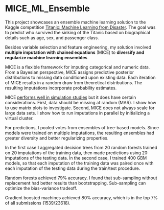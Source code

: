 # MICE_ML_Ensemble

This project showcases an ensemble machine learning solution to the Kaggle competition [Titanic: Machine Learning from Disaster](https://www.kaggle.com/c/titanic). The goal was to predict who survived the sinking of the Titanic based on biographical details such as age, sex, and passenger class.

Besides variable selection and feature engineering, my solution involved **multiple imputation with chained equations** (MICE) to **diversify and regularize machine learning ensembles**.

MICE is a flexible framework for imputing categorical and numeric data. From a Bayesian perspective, MICE assigns predictive posterior distributions to missing data conditioned upon existing data. Each iteration of MICE results in a random draw from theoretical distributions. The resulting imputations incorporate probability estimates.

MICE [performs well in simulation studies](https://pdfs.semanticscholar.org/dc64/aca1a942615fd932bc2b8e24f954b7a4d2c9.pdf) but it does have certain considerations. First, data should be missing at random (MAR). I show how to use matrix plots to investigate. Second, MICE does not always scale for large data sets. I show how to run imputations in parallel by initializing a virtual cluster.

For predictions, I pooled votes from ensembles of tree-based models. Since models were trained on multiple imputations, the resulting ensembles had greater diversity and better regularizing properties.

In the first case I aggregated decision trees from 20 random forests trained on 20 imputations of the training data, then made predictions using 20 imputations of the testing data. In the second case, I trained 400 GBM models, so that each imputation of the training data was paired once with each imputation of the testing data during the train/test procedure.

Random forests achieved 79% accuracy. I found that sub-sampling without replacement had better results than bootstrapping. Sub-sampling can optimize the bias-variance tradeoff.

Gradient boosted machines achieved 80% accuracy, which is in the top 7% of all submissions (1539/23618).
